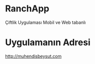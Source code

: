 # RanchApp
Çiftlik Uygulaması Mobil ve Web tabanlı 

# Uygulamanın Adresi
http://muhendisbeysut.com
